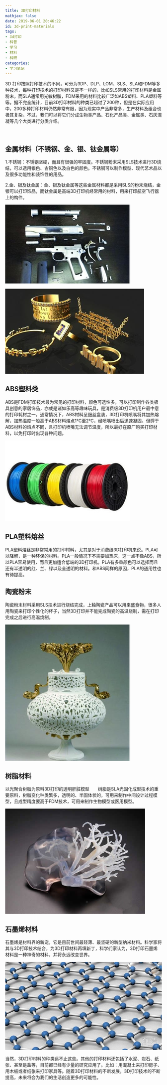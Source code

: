 ```yaml
---
title: 3D打印材料
mathjax: false
date: 2019-06-01 20:46:22
id: 3d-print-materials
tags:
- 3d打印
- 科普
- 学习
- 材料
- 科研
categories:
- 学习笔记
---
```


3D 打印按照打印技术的不同，可分为3DP、DLP、LOM、SLS、SLA和FDM等多种技术，每种打印技术的打印材料又是不一样的，比如SLS常用的打印材料是金属粉末，而SLA通常用光敏树脂，FDM采用的材料比较广泛如ABS塑料、PLA塑料等等。据不完全统计，目前3D打印材料的种类已超过了200种，但是在实际应用中，200多种打印材料仍然非常有限，因为现实中产品非常多，生产材料及组合也极其复杂。不过，我们可以将它们分成生物类产品、石化产品类、金属类、石灰混凝等几个大类进行分类介绍。

<!---more--->　　

## 金属材料（不锈钢、金、银、钛金属等）　　

1.不锈钢：不锈钢坚硬，而且有很强的牢固度。不锈钢粉末采用SLS技术进行3D烧结，可以选用银色、古铜色以及白色的颜色。不锈钢可以制作模型、现代艺术品以及很多功能性和装饰性的用品。　　

2.金、银及钛金属：金、银及钛金属等这些金属材料都是采用SLS的粉末烧结，金银可以打印饰品，而钛金属是高端3D打印机经常用的材料，用来打印航空飞行器上的构件。

![](https://raw.githubusercontent.com/zzhm/zzhm.github.io/images/hexo/150528_140554_22473711.jpg)

![](https://raw.githubusercontent.com/zzhm/zzhm.github.io/images/hexo/150528_140544_69721910.jpg)

## ABS塑料类　　

ABS是FDM打印技术最为常见的打印材料，颜色可选性多，可以打印制作各类极具创意的家居饰品，亦或是诸如乐高等趣味玩具，是消费级3D打印机用户最中意的打印耗材之一。通常情况下，ABS材料呈细丝盘装，3D打印机喷嘴将其加热熔解，加热温度一般高于ABS材料熔点1℃至2℃，经喷嘴喷出后迅速凝固。但碍于ABS材料的熔点不同，且打印机喷嘴无法调节温度，所以最好在原厂购买打印材料，以免打印时出现各种问题。　　

![](https://raw.githubusercontent.com/zzhm/zzhm.github.io/images/hexo/150528_140535_74497539.jpg)

## PLA塑料熔丝　　

PLA塑料熔丝是非常常用的打印材料，尤其是对于消费级3D打印机来说。PLA可以降解，是一种环保的材料。PLA一般情况下不需要加热床，这一点不像ABS，所以PLA容易使用，而且更加适合低端的3D打印机。PLA有多重颜色可以选择而且还有半透明的红、兰、绿以及全透明的材料。和ABS同样的原因，PLA的通用性也有待提高。　　

## 陶瓷粉末　　

陶瓷粉末材料采用SLS技术进行烧结完成，上釉陶瓷产品可以用来盛食物，很多人用陶瓷来打印个性化的杯子，当然3D打印并不能完成陶瓷的高温烧制，需在打印完成之后进行高温烧制。　　

![](https://raw.githubusercontent.com/zzhm/zzhm.github.io/images/hexo/150528_140547_55341834.jpg)

## 树脂材料

以光聚合树脂为原料3D打印的透明肝脏模型　　树脂是SLA光固化成型技术的重要原料，树脂变化种类繁多，透明的、半固体状的，可用来制作中间设计过程模型，且成型精度要高于FDM技术，可用来制作生物模型或医用模型。

![](https://raw.githubusercontent.com/zzhm/zzhm.github.io/images/hexo/150528_140542_60566422.jpg)

## 石墨烯材料　　

石墨烯是材料界的新宠，它是目前世间最轻薄、最坚硬的新型纳米材料。科学家将其与3D打印技术结合，为3D打印材料再填新丁，科学们家认为，3D打印石墨烯材料是一种神奇的材料，并将永远改变世界。　

![](https://raw.githubusercontent.com/zzhm/zzhm.github.io/images/hexo/150528_140523_28799204.jpg)

当然，3D打印材料的种类远不止这些。其他的打印材料还包括了水泥、岩石、纸张、甚至是盐等，目前都已经有少量的研究应用了。比如：用混凝土来打印房子、用木板或者纸张来打印家具等。随着3D打印材料的不断发展，3D打印技术的不断提高，未来将会为我们的生活创造更多的可能性。